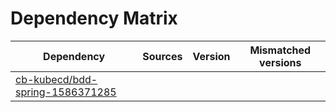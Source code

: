 # Dependency Matrix

Dependency | Sources | Version | Mismatched versions
---------- | ------- | ------- | -------------------
[cb-kubecd/bdd-spring-1586371285](https://github.com/cb-kubecd/bdd-spring-1586371285.git) |  | []() | 
